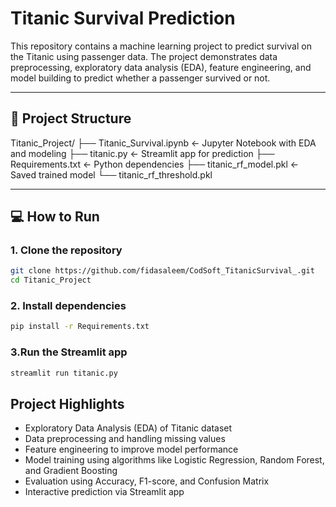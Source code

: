 # Titanic Survival Prediction

This repository contains a machine learning project to predict survival on the Titanic using passenger data. The project demonstrates data preprocessing, exploratory data analysis (EDA), feature engineering, and model building to predict whether a passenger survived or not.

---

## 📂 Project Structure

Titanic_Project/
├── Titanic_Survival.ipynb ← Jupyter Notebook with EDA and modeling
├── titanic.py ← Streamlit app  for prediction
├── Requirements.txt ← Python dependencies
├── titanic_rf_model.pkl ← Saved trained model
└── titanic_rf_threshold.pkl


---

## 💻 How to Run

### 1. Clone the repository
```bash
git clone https://github.com/fidasaleem/CodSoft_TitanicSurvival_.git
cd Titanic_Project
```
### 2. Install dependencies
```bash
pip install -r Requirements.txt
```
### 3.Run the Streamlit app 
```bash
streamlit run titanic.py
```

## Project Highlights

- Exploratory Data Analysis (EDA) of Titanic dataset
- Data preprocessing and handling missing values
- Feature engineering to improve model performance
- Model training using algorithms like Logistic Regression, Random Forest, and Gradient Boosting
- Evaluation using Accuracy, F1-score, and Confusion Matrix
- Interactive prediction via Streamlit app

